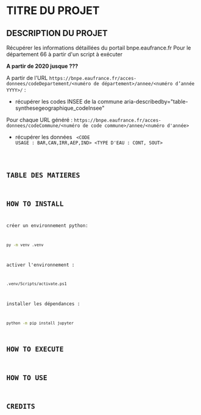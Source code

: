 # TITRE DU PROJET

## DESCRIPTION DU PROJET
Récupérer les informations détaillées du portail bnpe.eaufrance.fr
Pour le département 66 à partir d'un script à exécuter

**A partir de 2020 jusque ???**

A partir de l'URL `https://bnpe.eaufrance.fr/acces-donnees/codeDepartement/<numéro de département>/annee/<numéro d’année YYYY>/` :
- récupérer les codes INSEE de la commune
aria-describedby="table-synthesegeographique_codeInsee"

Pour chaque URL généré : `https://bnpe.eaufrance.fr/acces-donnees/codeCommune/<numéro de code commune>/annee/<numéro d'année>`
- récupérer les données <ANNEE> <DEPARTEMENT> <CODE INSEE> 
<CODE USAGE : BAR,CAN,IRR,AEP,IND> <TYPE D'EAU : CONT, SOUT> 

## TABLE DES MATIERES


## HOW TO INSTALL
créer un environnement python:
```bash
py -m venv .venv
```
activer l'environnement :
```bash
.venv/Scripts/activate.ps1
```
installer les dépendances :
```bash
python -m pip install jupyter
```

## HOW TO EXECUTE


## HOW TO USE


## CREDITS